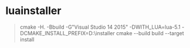 # luainstaller

> cmake -H. -Bbuild -G"Visual Studio 14 2015" -DWITH_LUA=lua-5.1 -DCMAKE_INSTALL_PREFIX=D:\installer
> cmake --build build --target install
